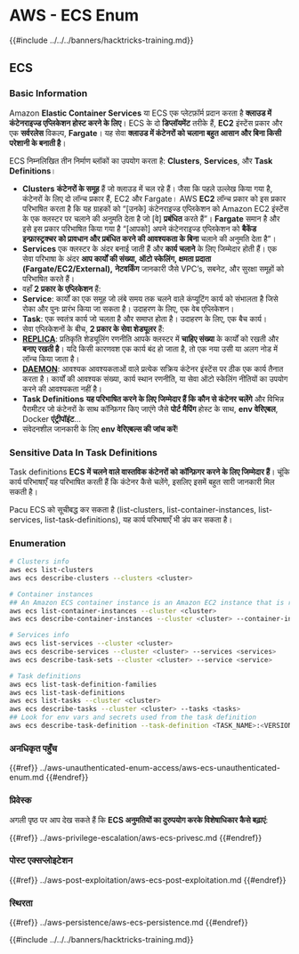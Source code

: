# AWS - ECS Enum

{{#include ../../../banners/hacktricks-training.md}}

## ECS

### Basic Information

Amazon **Elastic Container Services** या ECS एक प्लेटफ़ॉर्म प्रदान करता है **क्लाउड में कंटेनराइज्ड एप्लिकेशन होस्ट करने के लिए**। ECS के दो **डिप्लॉयमेंट** तरीके हैं, **EC2** इंस्टेंस प्रकार और एक **सर्वरलेस** विकल्प, **Fargate**। यह सेवा **क्लाउड में कंटेनरों को चलाना बहुत आसान और बिना किसी परेशानी के बनाती है**।

ECS निम्नलिखित तीन निर्माण ब्लॉकों का उपयोग करता है: **Clusters**, **Services**, और **Task Definitions**।

- **Clusters** **कंटेनरों के समूह** हैं जो क्लाउड में चल रहे हैं। जैसा कि पहले उल्लेख किया गया है, कंटेनरों के लिए दो लॉन्च प्रकार हैं, EC2 और Fargate। AWS **EC2** लॉन्च प्रकार को इस प्रकार परिभाषित करता है कि यह ग्राहकों को “\[उनके] कंटेनराइज्ड एप्लिकेशन को Amazon EC2 इंस्टेंस के एक क्लस्टर पर चलाने की अनुमति देता है जो \[वे] **प्रबंधित** करते हैं”। **Fargate** समान है और इसे इस प्रकार परिभाषित किया गया है “\[आपको] अपने कंटेनराइज्ड एप्लिकेशन को **बैकेंड इन्फ्रास्ट्रक्चर को प्रावधान और प्रबंधित करने की आवश्यकता के बिना** चलाने की अनुमति देता है”।
- **Services** एक क्लस्टर के अंदर बनाई जाती हैं और **कार्य चलाने** के लिए जिम्मेदार होती हैं। एक सेवा परिभाषा के अंदर **आप कार्यों की संख्या, ऑटो स्केलिंग, क्षमता प्रदाता (Fargate/EC2/External),** **नेटवर्किंग** जानकारी जैसे VPC’s, सबनेट, और सुरक्षा समूहों को परिभाषित करते हैं।
- वहाँ **2 प्रकार के एप्लिकेशन** हैं:
- **Service**: कार्यों का एक समूह जो लंबे समय तक चलने वाले कंप्यूटिंग कार्य को संभालता है जिसे रोका और पुनः प्रारंभ किया जा सकता है। उदाहरण के लिए, एक वेब एप्लिकेशन।
- **Task**: एक स्वतंत्र कार्य जो चलता है और समाप्त होता है। उदाहरण के लिए, एक बैच कार्य।
- सेवा एप्लिकेशनों के बीच, **2 प्रकार के सेवा शेड्यूलर** हैं:
- [**REPLICA**](https://docs.aws.amazon.com/AmazonECS/latest/developerguide/ecs_services.html): प्रतिकृति शेड्यूलिंग रणनीति आपके क्लस्टर में **चाहिए संख्या** के कार्यों को रखती और **बनाए रखती है**। यदि किसी कारणवश एक कार्य बंद हो जाता है, तो एक नया उसी या अलग नोड में लॉन्च किया जाता है।
- [**DAEMON**](https://docs.aws.amazon.com/AmazonECS/latest/developerguide/ecs_services.html): आवश्यक आवश्यकताओं वाले प्रत्येक सक्रिय कंटेनर इंस्टेंस पर ठीक एक कार्य तैनात करता है। कार्यों की आवश्यक संख्या, कार्य स्थान रणनीति, या सेवा ऑटो स्केलिंग नीतियों का उपयोग करने की आवश्यकता नहीं है।
- **Task Definitions** **यह परिभाषित करने के लिए जिम्मेदार हैं कि कौन से कंटेनर चलेंगे** और विभिन्न पैरामीटर जो कंटेनरों के साथ कॉन्फ़िगर किए जाएंगे जैसे **पोर्ट मैपिंग** होस्ट के साथ, **env वेरिएबल**, Docker **एंट्रीपॉइंट**...
- संवेदनशील जानकारी के लिए **env वेरिएबल्स की जांच करें**!

### Sensitive Data In Task Definitions

Task definitions **ECS में चलने वाले वास्तविक कंटेनरों को कॉन्फ़िगर करने के लिए जिम्मेदार हैं**। चूंकि कार्य परिभाषाएँ यह परिभाषित करती हैं कि कंटेनर कैसे चलेंगे, इसलिए इसमें बहुत सारी जानकारी मिल सकती है।

Pacu ECS को सूचीबद्ध कर सकता है (list-clusters, list-container-instances, list-services, list-task-definitions), यह कार्य परिभाषाएँ भी डंप कर सकता है।

### Enumeration
```bash
# Clusters info
aws ecs list-clusters
aws ecs describe-clusters --clusters <cluster>

# Container instances
## An Amazon ECS container instance is an Amazon EC2 instance that is running the Amazon ECS container agent and has been registered into an Amazon ECS cluster.
aws ecs list-container-instances --cluster <cluster>
aws ecs describe-container-instances --cluster <cluster> --container-instances <container_instance_arn>

# Services info
aws ecs list-services --cluster <cluster>
aws ecs describe-services --cluster <cluster> --services <services>
aws ecs describe-task-sets --cluster <cluster> --service <service>

# Task definitions
aws ecs list-task-definition-families
aws ecs list-task-definitions
aws ecs list-tasks --cluster <cluster>
aws ecs describe-tasks --cluster <cluster> --tasks <tasks>
## Look for env vars and secrets used from the task definition
aws ecs describe-task-definition --task-definition <TASK_NAME>:<VERSION>
```
### अनधिकृत पहुँच

{{#ref}}
../aws-unauthenticated-enum-access/aws-ecs-unauthenticated-enum.md
{{#endref}}

### प्रिवेस्क

अगली पृष्ठ पर आप देख सकते हैं कि **ECS अनुमतियों का दुरुपयोग करके विशेषाधिकार कैसे बढ़ाएं**:

{{#ref}}
../aws-privilege-escalation/aws-ecs-privesc.md
{{#endref}}

### पोस्ट एक्सप्लोइटेशन

{{#ref}}
../aws-post-exploitation/aws-ecs-post-exploitation.md
{{#endref}}

### स्थिरता

{{#ref}}
../aws-persistence/aws-ecs-persistence.md
{{#endref}}

{{#include ../../../banners/hacktricks-training.md}}
